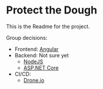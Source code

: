 # Protect the Dough

This is the Readme for the project.

Group decisions:
* Frontend: [Angular](https://angular.io/)
* Backend: Not sure yet
    * [NodeJS](https://nodejs.org/en/)
    * [ASP.NET Core](https://docs.microsoft.com/en-us/aspnet/core/?view=aspnetcore-3.0)
* CI/CD:
    * [Drone.io](https://drone.protectthedough.shop)
